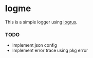 # logme

This is a simple logger using [logrus](https://github.com/sirupsen/logrus).

### TODO

- Implement json config
- Implement error trace using pkg error